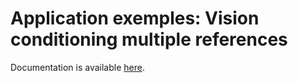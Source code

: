 # Application exemples: Vision conditioning multiple references

Documentation is available [here](https://www.docs.niryo.com/applications/ned/source/examples/vision_conditioning_multiple_references).